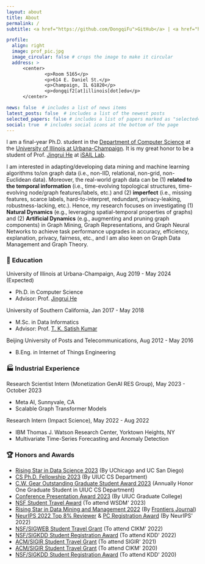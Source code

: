 ```yaml
---
layout: about
title: About
permalink: /
subtitle: <a href="https://github.com/DongqiFu">GitHub</a> | <a href="https://scholar.google.com/citations?user=WByXZAcAAAAJ&hl=en">Google Scholar</a> | <a href="https://twitter.com/DongqiFu_UIUC">Twitter</a>

profile:
  align: right
  image: prof_pic.jpg
  image_circular: false # crops the image to make it circular
  address: >
      <center>
              <p>Room 5165</p>
              <p>614 E. Daniel St.</p>
              <p>Champaign, IL 61820</p>
              <p>dongqif2[at]illinois[dot]edu</p>
      </center>

news: false  # includes a list of news items
latest_posts: false  # includes a list of the newest posts
selected_papers: false # includes a list of papers marked as "selected={true}"
social: true  # includes social icons at the bottom of the page
---
```


I am a final-year Ph.D. student in the [Department of Computer Science](https://cs.illinois.edu/) at the [University of Illinois at Urbana-Champaign](https://illinois.edu/). It is my great honor to be a student of Prof. [Jingrui He](https://www.hejingrui.org/) at [iSAIL Lab](https://isail-laboratory.github.io/).

I am interested in adapting/developing data mining and machine learning algorithms to/on graph data (i.e., non-IID, relational, non-grid, non-Euclidean data). Moreover, the real-world graph data can be (1) **related to the temporal information** (i.e., time-evolving topological structures, time-evolving node/graph features/labels, etc.) and (2) **imperfect** (i.e., missing features, scarce labels, hard-to-interpret, redundant, privacy-leaking, robustness-lacking, etc.). Hence, my research focuses on investigating (1) **Natural Dynamics** (e.g., leveraging spatial-temporal properties of graphs) and (2) **Artificial Dynamics** (e.g., augmenting and pruning graph components) in Graph Mining, Graph Representations, and Graph Neural Networks to achieve task performance upgrades in accuracy, efficiency, explanation, privacy, fairness, etc., and I am also keen on Graph Data Management and Graph Theory.

### 🏫 **Education**
University of Illinois at Urbana-Champaign, Aug 2019 - May 2024 (Expected)
* Ph.D. in Computer Science
* Advisor: Prof. [Jingrui He](https://www.hejingrui.org/)

University of Southern California, Jan 2017 - May 2018
* M.Sc. in Data Informatics
* Advisor: Prof. [T. K. Satish Kumar](http://www.tkskwork.org/)

Beijing University of Posts and Telecommunications, Aug 2012 - May 2016 
* B.Eng. in Internet of Things Engineering

### 🏭 **Industrial Experience**
Research Scientist Intern (Monetization GenAI RES Group), May 2023 - October 2023
* Meta AI, Sunnyvale, CA
* Scalable Graph Transformer Models

Research Intern (Impact Science), May 2022 - Aug 2022
* IBM Thomas J. Watson Research Center, Yorktown Heights, NY
* Multivariate Time-Series Forecasting and Anomaly Detection

### 🏆 **Honors and Awards**
* [Rising Star in Data Science 2023](https://datascience.uchicago.edu/research/postdoctoral-programs/rising-stars-in-data-science-2/2023-rising-stars/) (By UChicago and UC San Diego)
* [CS Ph.D. Fellowship 2023](https://grad.illinois.edu/fellowship/fellows) (By UIUC CS Department)
* [C.W. Gear Outstanding Graduate Student Award 2023](https://cs.illinois.edu/about/awards/graduate-fellowships-awards/cw-gear-outstanding-graduate-student) (Annually Honor One Graduate Student in UIUC CS Department)
* [Conference Presentation Award 2023](https://grad.illinois.edu/general/travelaward) (By UIUC Graduate College)
* [NSF Student Travel Award](https://www.wsdm-conference.org/2023/attending/nsf-student-travel-awards) (To attend WSDM' 2023)
* [Rising Star in Data Mining and Management 2022](https://www.frontiersin.org/research-topics/37426/rising-stars-in-data-mining-and-management-2022) (By [Frontiers Journal](https://www.frontiersin.org/articles/10.3389/fdata.2023.1201798/full))
* [NeurIPS 2022 Top 8% Reviewer](https://neurips.cc/Conferences/2022/ProgramCommittee) & [PC Registration Award](https://nips.cc/Conferences/2020/PaperInformation/AC-SACGuidelines) (By NeurIPS' 2022)
* [NSF/SIGWEB Student Travel Grant](https://www.cikm2022.org/nsf-travel-grants) (To attend CIKM' 2022)
* [NSF/SIGKDD Student Registration Award](https://kdd.org/kdd2022/cfStudentTravel.html) (To attend KDD' 2022)
* [ACM/SIGIR Student Travel Grant](https://sigir.org/sigir2021/registration/) (To attend SIGIR' 2021)
* [ACM/SIGIR Student Travel Grant](https://sigir.org/general-information/travel-grants/) (To attend CIKM' 2020)
* [NSF/SIGKDD Student Registration Award](https://www.kdd.org/kdd2020/calls/view/kdd-2020-call-for-student-registration-award-applications) (To attend KDD' 2020)
